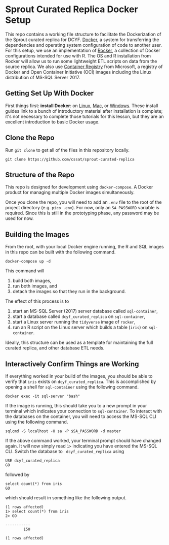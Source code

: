 # Sprout Curated Replica Docker Setup

This repo contains a working file structure to facilitate the Dockerization of the Sprout curated replica for DCYF. [Docker](https://www.docker.com/), a system for transferring the dependencies and operating system configuration of code to another user. For this setup, we use an implementation of [Rocker](https://github.com/rocker-org/rocker/wiki), a collection of Docker configurations intended for use with R. The OS and R installation from Rocker will allow us to run some lightweight ETL scripts on data from the source replica. We also use [Container Registry](https://azure.microsoft.com/en-gb/services/container-registry/) from Microsoft, a registry of Docker and Open Container Initiative (OCI) images including the Linux distribution of MS-SQL Server 2017. 

## Getting Set Up With Docker

First things first: **install Docker**: on [Linux](https://docs.docker.com/linux/step_one/), [Mac](https://docs.docker.com/mac/step_one/), or [Windows](https://docs.docker.com/windows/step_one/). These install guides link to a bunch of introductory material after installation is complete; it's not necessary to complete those tutorials for this lesson, but they are an excellent introduction to basic Docker usage.

## Clone the Repo

Run `git clone` to get all of the files in this repository locally. 

```
git clone https://github.com/cssat/sprout-curated-replica
```

## Structure of the Repo

This repo is designed for development using `docker-compose`. A Docker product for managing multiple Docker images simultaneously. 

Once you clone the repo, you will need to add an `.env` file to the root of the project directory (e.g. `pico .env`). For now, only an `SA_PASSWORD` variable is required. Since this is still in the prototyping phase, any password may be used for now. 

## Building the Images

From the root, with your local Docker engine running, the R and SQL images in this repo can be built with the following command. 

```
docker-compose up -d
```
This command will 

1. build both images, 
2. run both images, and 
3. detach the images so that they run in the background. 

The effect of this process is to 

1. start an MS-SQL Server (2017) server database called `sql-container`, 
2. start a database called `dcyf_curated_replica` on `sql-container`, 
3. start a Linux server running the `tidyverse` image of `rocker`, 
4. run an R script on the Linux server which builds a table (`iris`) on `sql-container`.

Ideally, this structure can be used as a template for maintaining the full curated replica, and other database ETL needs. 

## Interactively Confirm Things are Working

If everything worked in your build of the images, you should be able to verify that `iris` exists on `dcyf_curated_replica`. This is accomplished by opening a shell for `sql-container` using the following command. 

```
docker exec -it sql-server "bash"
```

If the image is running, this should take you to a new prompt in your terminal which indicates your connection to `sql-container`. To interact with the databases on the container, you will need to access the MS-SQL CLI using the following command. 

```
sqlcmd -S localhost -U sa -P $SA_PASSWORD -d master
```

If the above command worked, your terminal prompt should have changed again. It will now simply read `1>` indicating you have entered the MS-SQL CLI. Switch the database to ` dcyf_curated_replica` using 

```
USE dcyf_curated_replica
GO
```

followed by 

```
select count(*) from iris
GO
```

which should result in something like the following output.

```
(1 rows affected)
1> select count(*) from iris
2> GO

-----------
        150

(1 rows affected)
```